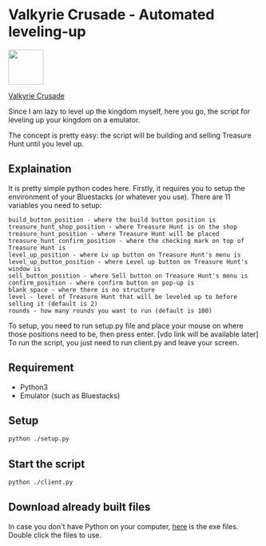 # Valkyrie Crusade - Automated leveling-up

<img src='https://lh3.googleusercontent.com/75feyTD9lq02u_2leJwdwkzjOj1YfYBNa5NZHPT-PQ4CSnugxeAGfdTT89uj3G2YNp2C=s180-rw' height='70'> 

[Valkyrie Crusade](https://play.google.com/store/apps/details?id=com.nubee.valkyriecrusade&hl=en)

Since I am lazy to level up the kingdom myself, here you go, the script for leveling up your kingdom on a emulator.

The concept is pretty easy: the script will be building and selling Treasure Hunt until you level up.

## Explaination
It is pretty simple python codes here. Firstly, it requires you to setup the environment of your Bluestacks (or whatever you use). There are 11 variables you need to setup:
```
build_button_position - where the build button position is
treasure_hunt_shop_position - where Treasure Hunt is on the shop
treasure_hunt_position - where Treasure Hunt will be placed
treasure_hunt_confirm_position - where the checking mark on top of Treasure Hunt is
level_up_position - where Lv up button on Treasure Hunt's menu is
level_up_button_position - where Level up button on Treasure Hunt's window is
sell_button_position - where Sell button on Treasure Hunt's menu is
confirm_position - where confirm button on pop-up is
blank_space - where there is no structure
level - level of Treasure Hunt that will be leveled up to before selling it (default is 2)
rounds - how many rounds you want to run (default is 100)
```
To setup, you need to run setup.py file and place your mouse on where those positions need to be, then press enter.
[vdo link will be available later]
To run the script, you just need to run client.py and leave your screen.

## Requirement
- Python3
- Emulator (such as Bluestacks)

## Setup
```bash
python ./setup.py
```

## Start the script
```bash
python ./client.py
```

## Download already built files
In case you don't have Python on your computer, [here](https://drive.google.com/drive/folders/1YO1RCV9mzByC2mQc2eC9GK7NIGCAK_xS?usp=sharing) is the exe files. Double click the files to use.
